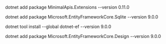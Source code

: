 dotnet add package MinimalApis.Extensions --version 0.11.0

dotnet add package Microsoft.EntityFrameworkCore.Sqlite --version 9.0.0

dotnet tool install --global dotnet-ef --version 9.0.0

dotnet add package Microsoft.EntityFrameworkCore.Design --version 9.0.0
